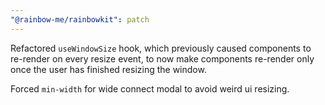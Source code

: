 ```yaml
---
"@rainbow-me/rainbowkit": patch
---
```


Refactored `useWindowSize` hook, which previously caused components to re-render on every resize event, to now make components re-render only once the user has finished resizing the window.

Forced `min-width` for wide connect modal to avoid weird ui resizing.